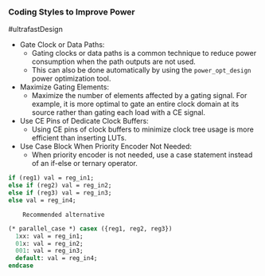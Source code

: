 ### Coding Styles to Improve Power
#ultrafastDesign 

- Gate Clock or Data Paths:
	- Gating clocks or data paths is a common technique to reduce power consumption when the path outputs are not used.
	- This can also be done automatically by using the `power_opt_design` power optimization tool.
- Maximize Gating Elements:
	- Maximize the number of elements affected by a gating signal. For example, it is more optimal to gate an entire clock domain at its source rather than gating each load with a CE signal.
- Use CE Pins of Dedicate Clock Buffers:
	- Using CE pins of clock buffers to minimize clock tree usage is more efficient than inserting LUTs.
- Use Case Block When Priority Encoder Not Needed:
	- When priority encoder is not needed, use a case statement instead of an if-else or ternary operator.  
```SystemVerilog
if (reg1) val = reg_in1;
else if (reg2) val = reg_in2;
else if (reg3) val = reg_in3;
else val = reg_in4;
```

		Recommended alternative
```SystemVerilog
(* parallel_case *) casex ({reg1, reg2, reg3})
  1xx: val = reg_in1;
  01x: val = reg_in2;
  001: val = reg_in3;
  default: val = reg_in4;
endcase
```